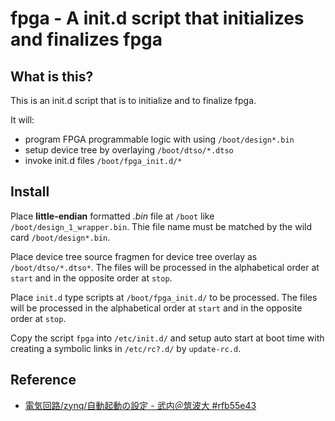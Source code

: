 
fpga - A init.d script that initializes and finalizes fpga
==========================================================

What is this?
-------------

This is an init.d script that is  to initialize and to finalize fpga.

It will:
- program FPGA programmable logic with using `/boot/design*.bin`
- setup device tree by overlaying  `/boot/dtso/*.dtso`
- invoke init.d files `/boot/fpga_init.d/*`

Install
-------

Place **little-endian** formatted *.bin* file at `/boot` like `/boot/design_1_wrapper.bin`.
Thie file name must be matched by the wild card `/boot/design*.bin`.

Place device tree source fragmen for device tree overlay as `/boot/dtso/*.dtso*`.
The files will be processed in the alphabetical order at `start` and in the opposite order at `stop`.

Place `init.d` type scripts at `/boot/fpga_init.d/` to be processed.
The files will be processed in the alphabetical order at `start` and in the opposite order at `stop`.

Copy the script `fpga` into `/etc/init.d/` and setup auto start at boot time with creating a symbolic links in `/etc/rc?.d/` by `update-rc.d`.

Reference
---------
* [電気回路/zynq/自動起動の設定 - 武内＠筑波大 #rfb55e43](https://dora.bk.tsukuba.ac.jp/~takeuchi/?%E9%9B%BB%E6%B0%97%E5%9B%9E%E8%B7%AF%2Fzynq%2F%E8%87%AA%E5%8B%95%E8%B5%B7%E5%8B%95%E3%81%AE%E8%A8%AD%E5%AE%9A#rfb55e43)
